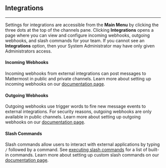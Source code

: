 ## Integrations
___

Settings for integrations are accessible from the **Main Menu** by clicking the three dots at the top of the channels pane. Clicking **Integrations** opens a page where you can view and configure incoming webhooks, outgoing webhooks, and slash commands for your team. If you cannot see an **Integrations** option, then your System Administrator may have only given Administrators access.

#### Incoming Webhooks
Incoming webhooks from external integrations can post messages to Mattermost in public and private channels. Learn more about setting up incoming webhooks on our [documentation page](http://docs.mattermost.com/developer/webhooks-incoming.html).


#### Outgoing Webhooks
Outgoing webhooks use trigger words to fire new message events to external integrations. For security reasons, outgoing webhooks are only available in public channels. Learn more about setting up outgoing webhooks on our [documentation page](http://docs.mattermost.com/developer/webhooks-outgoing.html).

#### Slash Commands
Slash commands allow users to interact with external applications by typing `/` followed by a command. See [executing slash commands](http://docs.mattermost.com/help/messaging/executing-commands.html) for a list of built-in commands. Learn more about setting up custom slash commands on our [documentation page](http://docs.mattermost.com/developer/slash-commands.html).
